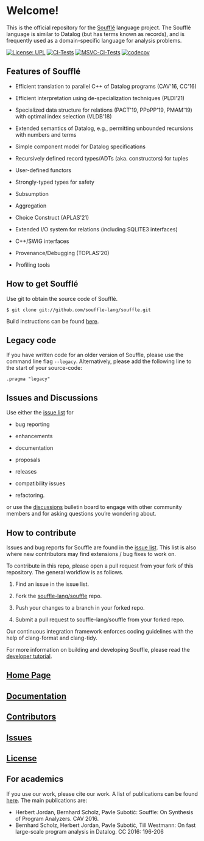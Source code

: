 # Welcome!

This is the official repository for the [Soufflé](https://souffle-lang.github.io) language project.
The Soufflé language is similar to Datalog (but has terms known as records), and is frequently used as a
domain-specific language for analysis problems.

[![License: UPL](https://img.shields.io/badge/License-UPL--1.0-blue.svg)](https://github.com/souffle-lang/souffle/blob/master/LICENSE)
[![CI-Tests](https://github.com/souffle-lang/souffle/actions/workflows/CI-Tests.yml/badge.svg?event=push)](https://github.com/souffle-lang/souffle/actions/workflows/CI-Tests.yml)
[![MSVC-CI-Tests](https://github.com/souffle-lang/souffle/actions/workflows/VS-CI-Tests.yml/badge.svg?event=push)](https://github.com/souffle-lang/souffle/actions/workflows/VS-CI-Tests.yml)
[![codecov](https://codecov.io/gh/souffle-lang/souffle/branch/master/graph/badge.svg)](https://codecov.io/gh/souffle-lang/souffle)

## Features of Soufflé

*   Efficient translation to parallel C++ of Datalog programs (CAV'16, CC'16)

*   Efficient interpretation using de-specialization techniques (PLDI'21)

*   Specialized data structure for relations (PACT'19, PPoPP'19, PMAM'19) with optimal index selection (VLDB'18)

*   Extended semantics of Datalog, e.g., permitting unbounded recursions with numbers and terms

*   Simple component model for Datalog specifications

*   Recursively defined record types/ADTs (aka. constructors) for tuples

*   User-defined functors

*   Strongly-typed types for safety

*   Subsumption

*   Aggregation

*   Choice Construct (APLAS'21)

*   Extended I/O system for relations (including SQLITE3 interfaces)

*   C++/SWIG interfaces

*   Provenance/Debugging (TOPLAS'20)

*   Profiling tools


## How to get Soufflé

Use git to obtain the source code of Soufflé.

    $ git clone git://github.com/souffle-lang/souffle.git

Build instructions can be found [here](https://souffle-lang.github.io/build).

## Legacy code

If you have written code for an older version of Souffle, please use the command line flag `--legacy`.
Alternatively, please add the following line to the start of your source-code:

```
.pragma "legacy"
```

## Issues and Discussions 

Use either the [issue list](https://github.com/souffle-lang/souffle/issues) for

- bug reporting

- enhancements

- documentation

- proposals

- releases

- compatibility issues

- refactoring.

or use the [discussions](https://github.com/souffle-lang/souffle/discussions) bulletin board to engage with other community members and for asking questions you’re wondering about.

## How to contribute

Issues and bug reports for Souffle are found in the [issue list](https://github.com/souffle-lang/souffle/issues).
This list is also where new contributors may find extensions / bug fixes to work on.

To contribute in this repo, please open a pull request from your fork of this repository.
The general workflow is as follows.

1. Find an issue in the issue list.

2. Fork the [souffle-lang/souffle](http://github.com/souffle-lang/souffle.git) repo.

3. Push your changes to a branch in your forked repo.

4. Submit a pull request to souffle-lang/souffle from your forked repo.

Our continuous integration framework enforces coding guidelines with the help of clang-format and clang-tidy.

For more information on building and developing Souffle, please read the [developer tutorial](https://souffle-lang.github.io/development).

## [Home Page](https://souffle-lang.github.io)

## [Documentation](https://souffle-lang.github.io/docs.html)

## [Contributors](https://souffle-lang.github.io/contributors)

## [Issues](https://github.com/souffle-lang/souffle/issues)

## [License](https://github.com/souffle-lang/souffle/blob/master/licenses/SOUFFLE-UPL.txt)

## For academics

If you use our work, please cite our work. A list of publications can be found [here](https://souffle-lang.github.io/publications). The main publications are:
 * Herbert Jordan, Bernhard Scholz, Pavle Subotić: Souffle: On Synthesis of Program Analyzers. CAV 2016.
 * Bernhard Scholz, Herbert Jordan, Pavle Subotić, Till Westmann: On fast large-scale program analysis in Datalog. CC 2016: 196-206
